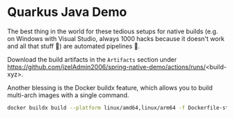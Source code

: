 # Quarkus Java Demo

The best thing in the world for these tedious setups for native builds (e.g. on Windows with Visual Studio, always 1000 hacks because it doesn't work and all that stuff 🤬) are automated pipelines 🚀.

Download the build artifacts in the `Artifacts` section under https://github.com/jzelAdmin2006/spring-native-demo/actions/runs/<build-xyz\>.

Another blessing is the Docker buildx feature, which allows you to build multi-arch images with a single command.

```sh
docker buildx build --platform linux/amd64,linux/arm64 -f Dockerfile-standalone.native-micro -t jzeladmin2006/quarkus-java-demo --push .
```
